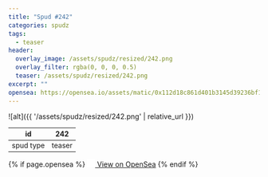 ```yaml
---
title: "Spud #242"
categories: spudz
tags:
  - teaser
header:
  overlay_image: /assets/spudz/resized/242.png
  overlay_filter: rgba(0, 0, 0, 0.5)
  teaser: /assets/spudz/resized/242.png
excerpt: ""
opensea: https://opensea.io/assets/matic/0x112d18c861d401b3145d39236bf149f01e18beed/242
---
```

![alt]({{ '/assets/spudz/resized/242.png' | relative_url }})

| id | 242 |
|-|-|
| spud type | teaser |

{% if page.opensea %}
<a href="{{page.opensea}}" class="btn btn--info" onclick="window.open(this.href, '_blank'); return false;"><img src="/assets/images/opensea.svg" width="16px"><span>  View on OpenSea</span></a>
{% endif %}

